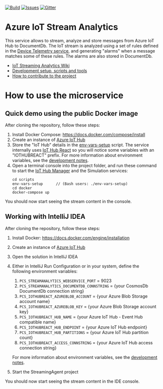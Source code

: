 [![Build][build-badge]][build-url]
[![Issues][issues-badge]][issues-url]
[![Gitter][gitter-badge]][gitter-url]

Azure IoT Stream Analytics
==========================

This service allows to stream, analyze and store messages from Azure IoT Hub
to DocumentDb.
The IoT stream is analyzed using a set of rules defined in the
[Device Telemetry service](https://github.com/Azure/device-telemetry-java),
and generating "alarms" when a message matches some of these rules. The alarms
are also stored in DocumentDb.

* [IoT Streaming Analytics Wiki](https://github.com/Azure/iot-stream-analytics-java/wiki)
* [Development setup, scripts and tools](DEVELOPMENT.md)
* [How to contribute to the project](CONTRIBUTING.md)

How to use the microservice
===========================

## Quick demo using the public Docker image

After cloning the repository, follow these steps:

1. Install Docker Compose: https://docs.docker.com/compose/install
1. Create an instance of [Azure IoT Hub](https://azure.microsoft.com/services/iot-hub)
1. Store the "IoT Hub" details in the [env-vars-setup](scripts)
   script.  The service internally uses [IoT Hub React](https://github.com/Azure/toketi-iothubreact) so you will notice some
   variables with an "IOTHUBREACT" prefix. For more information about
   environment variables, see the
   [development notes](DEVELOPMENT.md#configuration-and-environment-variables).
1. Open a terminal console into the project folder, and run these command to start
   the [IoT Hub Manager](https://github.com/Azure/iothub-manager-dotnet)
   and the Simulation services:
   ```
   cd scripts
   env-vars-setup      // (Bash users: ./env-vars-setup)
   cd docker
   docker-compose up
   ```

You should now start seeing the stream content in the console.

## Working with IntelliJ IDEA

After cloning the repository, follow these steps:

1. Install Docker: https://docs.docker.com/engine/installation
1. Create an instance of [Azure IoT Hub](https://azure.microsoft.com/services/iot-hub)
1. Open the solution in IntelliJ IDEA
1. Either in IntelliJ Run Configuration or in your system, define the following
   environment variables:
    1. `PCS_STREAMANALYTICS_WEBSERVICE_PORT` = 9023
    1. `PCS_STREAMANALYTICS_DOCUMENTDB_CONNSTRING` = {your CosmosDb DocumentDb connection string}
    1. `PCS_IOTHUBREACT_AZUREBLOB_ACCOUNT` = {your Azure Blob Storage account name}
    1. `PCS_IOTHUBREACT_AZUREBLOB_KEY` = {your Azure Blob Storage account key}
    1. `PCS_IOTHUBREACT_HUB_NAME` = {your Azure IoT Hub - Event Hub compatible name}
    1. `PCS_IOTHUBREACT_HUB_ENDPOINT` = {your Azure IoT Hub endpoint}
    1. `PCS_IOTHUBREACT_HUB_PARTITIONS` = {your Azure IoT Hub partition count}
    1. `PCS_IOTHUBREACT_ACCESS_CONNSTRING` = {your Azure IoT Hub access connection string}

   For more information about environment variables, see the
   [development notes](DEVELOPMENT.md#configuration-and-environment-variables).
1. Start the StreamingAgent project

You should now start seeing the stream content in the IDE console.


[build-badge]: https://img.shields.io/travis/Azure/iot-stream-analytics-java.svg
[build-url]: https://travis-ci.org/Azure/iot-stream-analytics-java
[issues-badge]: https://img.shields.io/github/issues/azure/iot-stream-analytics-java.svg
[issues-url]: https://github.com/azure/iot-stream-analytics-java/issues
[gitter-badge]: https://img.shields.io/gitter/room/azure/iot-pcs.js.svg
[gitter-url]: https://gitter.im/azure/iot-pcs
